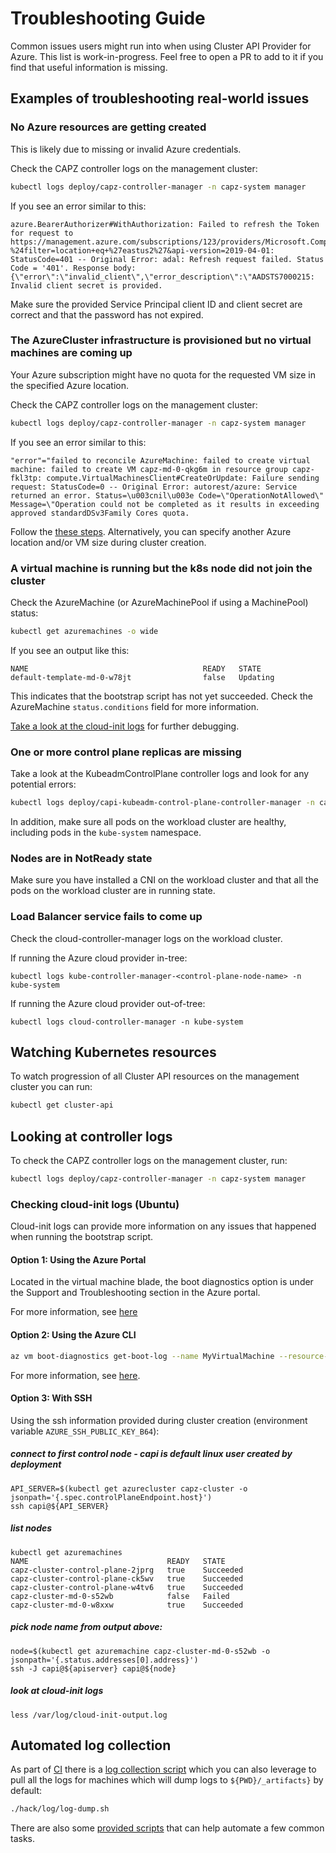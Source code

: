 # Troubleshooting Guide

Common issues users might run into when using Cluster API Provider for Azure. This list is work-in-progress. Feel free to open a PR to add to it if you find that useful information is missing.

## Examples of troubleshooting real-world issues

### No Azure resources are getting created

This is likely due to missing or invalid Azure credentials. 

Check the CAPZ controller logs on the management cluster:

```bash
kubectl logs deploy/capz-controller-manager -n capz-system manager
```

If you see an error similar to this:

```
azure.BearerAuthorizer#WithAuthorization: Failed to refresh the Token for request to https://management.azure.com/subscriptions/123/providers/Microsoft.Compute/skus?%24filter=location+eq+%27eastus2%27&api-version=2019-04-01: StatusCode=401 -- Original Error: adal: Refresh request failed. Status Code = '401'. Response body: {\"error\":\"invalid_client\",\"error_description\":\"AADSTS7000215: Invalid client secret is provided.
```

Make sure the provided Service Principal client ID and client secret are correct and that the password has not expired.

### The AzureCluster infrastructure is provisioned but no virtual machines are coming up

Your Azure subscription might have no quota for the requested VM size in the specified Azure location.

Check the CAPZ controller logs on the management cluster:

```bash
kubectl logs deploy/capz-controller-manager -n capz-system manager
```

If you see an error similar to this:
```
"error"="failed to reconcile AzureMachine: failed to create virtual machine: failed to create VM capz-md-0-qkg6m in resource group capz-fkl3tp: compute.VirtualMachinesClient#CreateOrUpdate: Failure sending request: StatusCode=0 -- Original Error: autorest/azure: Service returned an error. Status=\u003cnil\u003e Code=\"OperationNotAllowed\" Message=\"Operation could not be completed as it results in exceeding approved standardDSv3Family Cores quota.
```

Follow the [these steps](https://docs.microsoft.com/en-us/azure/azure-resource-manager/templates/error-resource-quota). Alternatively, you can specify another Azure location and/or VM size during cluster creation.

### A virtual machine is running but the k8s node did not join the cluster

Check the AzureMachine (or AzureMachinePool if using a MachinePool) status:
```bash
kubectl get azuremachines -o wide
```

If you see an output like this:

```
NAME                                       READY   STATE
default-template-md-0-w78jt                false   Updating
```

This indicates that the bootstrap script has not yet succeeded. Check the AzureMachine `status.conditions` field for more information.

[Take a look at the cloud-init logs](#checking-cloud-init-logs-ubuntu) for further debugging.

### One or more control plane replicas are missing

Take a look at the KubeadmControlPlane controller logs and look for any potential errors:

```bash
kubectl logs deploy/capi-kubeadm-control-plane-controller-manager -n capi-kubeadm-control-plane-system manager
```

In addition, make sure all pods on the workload cluster are healthy, including pods in the `kube-system` namespace.

### Nodes are in NotReady state

Make sure you have installed a CNI on the workload cluster and that all the pods on the workload cluster are in running state.

### Load Balancer service fails to come up

Check the cloud-controller-manager logs on the workload cluster. 

If running the Azure cloud provider in-tree:

```
kubectl logs kube-controller-manager-<control-plane-node-name> -n kube-system 
```

If running the Azure cloud provider out-of-tree:

```
kubectl logs cloud-controller-manager -n kube-system 
```


## Watching Kubernetes resources

To watch progression of all Cluster API resources on the management cluster you can run:

```bash
kubectl get cluster-api
```

## Looking at controller logs

To check the CAPZ controller logs on the management cluster, run:

```bash
kubectl logs deploy/capz-controller-manager -n capz-system manager
```

### Checking cloud-init logs (Ubuntu)

Cloud-init logs can provide more information on any issues that happened when running the bootstrap script. 

#### Option 1: Using the Azure Portal 

Located in the virtual machine blade, the boot diagnostics option is under the Support and Troubleshooting section in the Azure portal.

For more information, see [here](https://docs.microsoft.com/en-us/azure/virtual-machines/boot-diagnostics#boot-diagnostics-view)

#### Option 2: Using the Azure CLI

```bash
az vm boot-diagnostics get-boot-log --name MyVirtualMachine --resource-group MyResourceGroup
```

For more information, see [here](https://docs.microsoft.com/en-us/cli/azure/vm/boot-diagnostics?view=azure-cli-latest).

#### Option 3: With SSH

Using the ssh information provided during cluster creation (environment variable `AZURE_SSH_PUBLIC_KEY_B64`):


##### connect to first control node - capi is default linux user created by deployment
```
API_SERVER=$(kubectl get azurecluster capz-cluster -o jsonpath='{.spec.controlPlaneEndpoint.host}')
ssh capi@${API_SERVER}
```

##### list nodes
```
kubectl get azuremachines
NAME                               READY   STATE
capz-cluster-control-plane-2jprg   true    Succeeded
capz-cluster-control-plane-ck5wv   true    Succeeded
capz-cluster-control-plane-w4tv6   true    Succeeded
capz-cluster-md-0-s52wb            false   Failed
capz-cluster-md-0-w8xxw            true    Succeeded
```

##### pick node name from output above:
```
node=$(kubectl get azuremachine capz-cluster-md-0-s52wb -o jsonpath='{.status.addresses[0].address}')
ssh -J capi@${apiserver} capi@${node}
```

##### look at cloud-init logs
`less /var/log/cloud-init-output.log`

## Automated log collection

As part of [CI](../../../../scripts/ci-e2e.sh) there is a [log collection script](hack/../../hack/log/log-dump.sh) which you can also leverage to pull all the logs for machines which will dump logs to `${PWD}/_artifacts}` by default:

```bash
./hack/log/log-dump.sh
```

There are also some [provided scripts](/hack/debugging/Readme.md) that can help automate a few common tasks.
